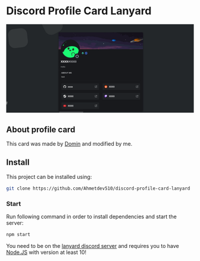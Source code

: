 # Discord Profile Card Lanyard

![Discord profile card](/public/card.png)

## About profile card

This card was made by [Domin](https://github.com/Domin-MND) and modified by me.
## Install

This project can be installed using:

```bash
git clone https://github.com/Ahmetdev510/discord-profile-card-lanyard
```

### Start

Run following command in order to install dependencies and start the server:

```bash
npm start
```
You need to be on the [lanyard discord server](https://discord.gg/UrXF2cfJ7F) and requires you to have [Node.JS](https://nodejs.org/) with version at least 10!